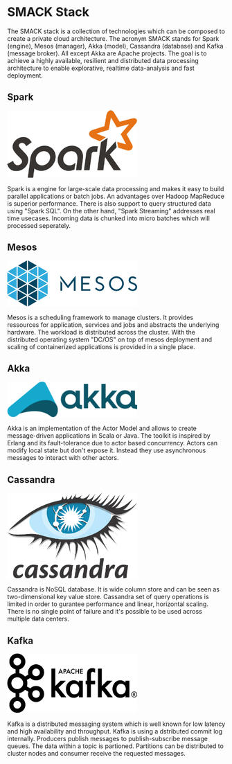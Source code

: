 # SMACK Stack

The SMACK stack is a collection of technologies which can be composed to create a private cloud architecture. The acronym SMACK stands for Spark (engine), Mesos (manager), Akka (model), Cassandra (database) and Kafka (message broker). All except Akka are Apache projects. The goal is to achieve a highly available, resilient and distributed data processing architecture to enable explorative, realtime data-analysis and fast deployment.


## Spark

<img width="300" src="https://github.com/andys8/smack-stack-overview/blob/master/img/spark.png?raw=true" alt="Spark">

Spark is a engine for large-scale data processing and makes it easy to build parallel applications or batch jobs. An advantages over Hadoop MapReduce is superior performance. There is also support to query structured data using "Spark SQL". On the other hand, "Spark Streaming" addresses real time usecases. Incoming data is chunked into micro batches which will processed seperately.


## Mesos

<img width="300" src="https://github.com/andys8/smack-stack-overview/blob/master/img/mesos.png?raw=true" alt="Mesos">

Mesos is a scheduling framework to manage clusters. It provides ressources for application, services and jobs and abstracts the underlying hardware. The workload is distributed across the cluster. With the distributed operating system "DC/OS" on top of mesos deployment and scaling of containerized applications is provided in a single place.


## Akka

<img width="300" src="https://github.com/andys8/smack-stack-overview/blob/master/img/akka.png?raw=true" alt="Akka">

Akka is an implementation of the Actor Model and allows to create message-driven applications in Scala or Java. The toolkit is inspired by Erlang and its fault-tolerance due to actor based concurrency. Actors can modify local state but don't expose it. Instead they use asynchronous messages to interact with other actors.


## Cassandra

<img width="300" src="https://github.com/andys8/smack-stack-overview/blob/master/img/cassandra.png?raw=true" alt="Cassandra">

Cassandra is NoSQL database. It is wide column store and can be seen as two-dimensional key value store. Cassandra set of query operations is limited in order to gurantee performance and linear, horizontal scaling. There is no single point of failure and it's possible to be used across multiple data centers.


## Kafka

<img width="300" src="https://github.com/andys8/smack-stack-overview/blob/master/img/kafka.png?raw=true" alt="Kafka">

Kafka is a distributed messaging system which is well known for low latency and high availability and throughput. Kafka is using a dstributed commit log internally. Producers publish messages to publish-subscribe message queues. The data within a topic is partioned. Partitions can be distributed to cluster nodes and consumer receive the requested messages.

